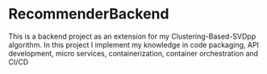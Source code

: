# RecommenderBackend
This is a backend project as an extension for my Clustering-Based-SVDpp algorithm. In this project I implement my knowledge in code packaging, API development, micro services, containerization, container orchestration and CI/CD

